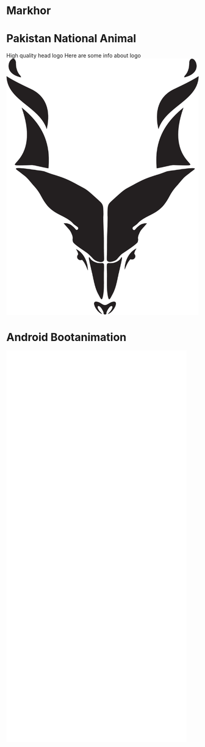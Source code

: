 # Markhor

# Pakistan National Animal
High quality head logo
Here are some info about logo
![alt text](https://github.com/fahad15090/Markhor/blob/main/markhor-jpg%40150x-100.jpg?raw=true)

# Android Bootanimation


![alt text](https://github.com/fahad15090/Markhor/blob/main/bootanimation/makhor-bootanimation-gif.gif?raw=true)
